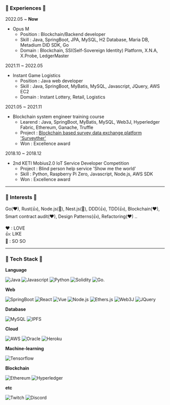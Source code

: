 ### 👀 Experiences 👀  

2022.05 ~ <b>Now</b>
* Opus M
  *  Position : Blockchain/Backend developer
  *  Skill : Java, SpringBoot, JPA, MySQL, H2 Database, Maria DB, Metadium DID SDK, Go
  *  Domain : Blockchain, SSI(Self-Sovereign Identity) Platform, X.N.A, X.Probe, LedgerMaster

2021.11 ~ 2022.05  
* Instant Game Logistics
  *  Position : Java web developer
  *  Skill : Java, SpringBoot, MyBatis, MySQL, Javascript, JQuery, AWS EC2  
  *  Domain : Instant Lottery, Retail, Logistics

2021.05 ~ 2021.11
* Blockchain system engineer training course
  * Learend : Java, SpringBoot, MyBatis, MySQL, Web3J, Hyperledger Fabric, Ethereum, Ganache, Truffle
  * Project : [Blockchain based survey data exchange platform 'Surveyther'](https://github.com/HyperLedjo/surveyther-backend-main)
  * Won : Excellence award
  
2018.10 ~ 2018.12
* 2nd KETI Mobius2.0 IoT Service Developer Competition
  * Project : Blind person help service 'Show me the world'
  * Skill : Python, Raspberry Pi Zero, Javascript, Node.js, AWS SDK
  * Won : Excellence award
----  

### 🛒 Interests 🛒  

Go(❤), Rust(👍), Node.js(🤔), Nest.js(🤔), DDD(👍), TDD(👍), Blockchain(❤),  
Smart contract audit(❤), Design Patterns(👍),  Refactoring(❤) ..  
  
❤ : LOVE  
👍: LIKE  
🤔 : SO SO  

----
### 🌟 Tech Stack 🌟  

<b>Language</b>  

![Java](https://img.shields.io/badge/Java-007396?style=flat-square&logo=Java&logoColor=white)
![Javascript](https://img.shields.io/badge/Javascript-F7DF1E?style=flat-square&logo=Javascript&logoColor=black)
![Python](https://img.shields.io/badge/Python-3776AB?style=flat-square&logo=Python&logoColor=black)
![Solidity](https://img.shields.io/badge/Solidity-363636?style=flat-square&logo=Solidity&logoColor=white)
![Go](https://img.shields.io/badge/Go-00ADD8?style=flat-square&logo=Go&logoColor=white). 

<b>Web</b>  

![SpringBoot](https://img.shields.io/badge/SpringBoot-6DB33F?style=flat-square&logo=SpringBoot&logoColor=white)
![React](https://img.shields.io/badge/React-61DAFB?style=flat-square&logo=React&logoColor=black)
![Vue](https://img.shields.io/badge/Vue.js-4FC08D?style=flat-square&logo=Vue.js&logoColor=black)
![Node.js](https://img.shields.io/badge/Node.js-339933?style=flat-square&logo=Node.js&logoColor=white)
![Ethers.js](https://img.shields.io/badge/Ethers.js-F16822?style=flat-square&logo=Web3.js&logoColor=black)
![Web3J](https://img.shields.io/badge/Web3J-F16822?style=flat-square&logo=Web3.js&logoColor=white)
![JQuery](https://img.shields.io/badge/JQuery-0769AD?style=flat-square&logo=JQuery&logoColor=black)

<b>Database</b>  

![MySQL](https://img.shields.io/badge/MySQL-4479A1?style=flat-square&logo=MySQL&logoColor=white)
![IPFS](https://img.shields.io/badge/IPFS-65C2CB?style=flat-square&logo=IPFS&logoColor=black)  

<b>Cloud</b>  

![AWS](https://img.shields.io/badge/AWS-232F3E?style=flat-square&logo=AmazonAWS&logoColor=yellow)
![Oracle](https://img.shields.io/badge/Oracle-F80000?style=flat-square&logo=Oracle&logoColor=white)
![Heroku](https://img.shields.io/badge/Heroku-430098?style=flat-square&logo=Heroku&logoColor=white)  

<b>Machine-learning</b>  

![Tensorflow](https://img.shields.io/badge/Tensorflow-FF6F00?style=flat-square&logo=Tensorflow&logoColor=black)  

<b>Blockchain</b>  

![Ethereum](https://img.shields.io/badge/Ethereum-3C3C3D?style=flat-square&logo=Ethereum&logoColor=white)
![Hyperledger](https://img.shields.io/badge/Hyperledger-2F3134?style=flat-square&logo=Hyperledger&logoColor=white)

<b>etc</b>  

![Twitch](https://img.shields.io/badge/Twitch-9146FF?style=flat-square&logo=Twitch&logoColor=white)
![Discord](https://img.shields.io/badge/Discord-5865F2?style=flat-square&logo=Discord&logoColor=white)

<!--
**KimH4nKyul/KimH4nKyul** is a ✨ _special_ ✨ repository because its `README.md` (this file) appears on your GitHub profile.

Here are some ideas to get you started:

- 🔭 I’m currently working on ...
- 🌱 I’m currently learning ...
- 👯 I’m looking to collaborate on ...
- 🤔 I’m looking for help with ...
- 💬 Ask me about ...
- 📫 How to reach me: ...
- 😄 Pronouns: ...
- ⚡ Fun fact: ...
-->
